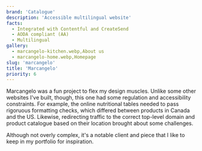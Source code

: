```yaml
---
brand: 'Catalogue'
description: 'Accessible multilingual website'
facts:
  - Integrated with Contentful and CreateSend
  - AODA compliant (AA)
  - Multilingual
gallery:
  - marcangelo-kitchen.webp,About us
  - marcangelo-home.webp,Homepage
slug: 'marcangelo'
title: 'Marcangelo'
priority: 6
---
```


Marcangelo was a fun project to flex my design muscles.
Unlike some other websites I've built, though, this one had
some regulation and accessibility constraints. For example,
the online nutritional tables needed to pass rigoruous
formatting checks, which differed between products in Canada
and the US. Likewise, redirecting traffic to the correct
top-level domain and product catalogue based on their
location brought about some challenges.

Although not overly complex, it's a notable client and piece
that I like to keep in my portfolio for inspiration.
